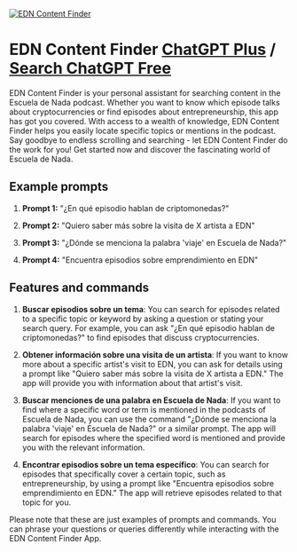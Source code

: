 
[![EDN Content Finder](https://files.oaiusercontent.com/file-nAJCK7gj8sbf59qfZCoPjAZq?se=2123-10-18T11%3A46%3A16Z&sp=r&sv=2021-08-06&sr=b&rscc=max-age%3D31536000%2C%20immutable&rscd=attachment%3B%20filename%3Dd837a58b-241a-4e6c-8712-92595989d42d.png&sig=8WH6buaStGP0beZcXYgrKuA/mvtiP9olChlsjRFR1Sk%3D)](https://chat.openai.com/g/g-tmDTBBGhU-edn-content-finder)

# EDN Content Finder [ChatGPT Plus](https://chat.openai.com/g/g-tmDTBBGhU-edn-content-finder) / [Search ChatGPT Free](https://gptcall.net/index.html#/?search=EDN%20Content%20Finder)

EDN Content Finder is your personal assistant for searching content in the Escuela de Nada podcast. Whether you want to know which episode talks about cryptocurrencies or find episodes about entrepreneurship, this app has got you covered. With access to a wealth of knowledge, EDN Content Finder helps you easily locate specific topics or mentions in the podcast. Say goodbye to endless scrolling and searching - let EDN Content Finder do the work for you! Get started now and discover the fascinating world of Escuela de Nada.

## Example prompts

1. **Prompt 1:** "¿En qué episodio hablan de criptomonedas?"

2. **Prompt 2:** "Quiero saber más sobre la visita de X artista a EDN"

3. **Prompt 3:** "¿Dónde se menciona la palabra 'viaje' en Escuela de Nada?"

4. **Prompt 4:** "Encuentra episodios sobre emprendimiento en EDN"


## Features and commands

1. **Buscar episodios sobre un tema**: You can search for episodes related to a specific topic or keyword by asking a question or stating your search query. For example, you can ask "¿En qué episodio hablan de criptomonedas?" to find episodes that discuss cryptocurrencies.

2. **Obtener información sobre una visita de un artista**: If you want to know more about a specific artist's visit to EDN, you can ask for details using a prompt like "Quiero saber más sobre la visita de X artista a EDN." The app will provide you with information about that artist's visit.

3. **Buscar menciones de una palabra en Escuela de Nada**: If you want to find where a specific word or term is mentioned in the podcasts of Escuela de Nada, you can use the command "¿Dónde se menciona la palabra 'viaje' en Escuela de Nada?" or a similar prompt. The app will search for episodes where the specified word is mentioned and provide you with the relevant information.

4. **Encontrar episodios sobre un tema específico**: You can search for episodes that specifically cover a certain topic, such as entrepreneurship, by using a prompt like "Encuentra episodios sobre emprendimiento en EDN." The app will retrieve episodes related to that topic for you.

Please note that these are just examples of prompts and commands. You can phrase your questions or queries differently while interacting with the EDN Content Finder App.


